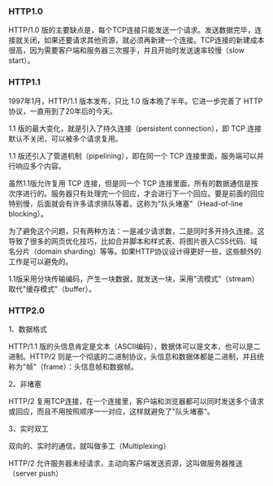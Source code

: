 ### HTTP1.0

HTTP/1.0 版的主要缺点是，每个TCP连接只能发送一个请求。发送数据完毕，连接就关闭，如果还要请求其他资源，就必须再新建一个连接。TCP连接的新建成本很高，因为需要客户端和服务器三次握手，并且开始时发送速率较慢（slow start）。


### HTTP1.1

1997年1月，HTTP/1.1 版本发布，只比 1.0 版本晚了半年。它进一步完善了 HTTP 协议，一直用到了20年后的今天。

1.1 版的最大变化，就是引入了持久连接（persistent connection），即 TCP 连接默认不关闭，可以被多个请求复用。

1.1 版还引入了管道机制（pipelining），即在同一个 TCP 连接里面，服务端可以并行响应多个内容。

虽然1.1版允许复用 TCP 连接，但是同一个 TCP 连接里面，所有的数据通信是按次序进行的。服务器只有处理完一个回应，才会进行下一个回应。要是前面的回应特别慢，后面就会有许多请求排队等着。这称为"队头堵塞"（Head-of-line blocking）。

为了避免这个问题，只有两种方法：一是减少请求数，二是同时多开持久连接。这导致了很多的网页优化技巧，比如合并脚本和样式表、将图片嵌入CSS代码、域名分片（domain sharding）等等。如果HTTP协议设计得更好一些，这些额外的工作是可以避免的。

1.1版采用分块传输编码，产生一块数据，就发送一块，采用"流模式"（stream）取代"缓存模式"（buffer）。


### HTTP2.0

1、数据格式

HTTP/1.1 版的头信息肯定是文本（ASCII编码），数据体可以是文本，也可以是二进制。HTTP/2 则是一个彻底的二进制协议，头信息和数据体都是二进制，并且统称为"帧"（frame）：头信息帧和数据帧。


2、非堵塞

HTTP/2 复用TCP连接，在一个连接里，客户端和浏览器都可以同时发送多个请求或回应，而且不用按照顺序一一对应，这样就避免了"队头堵塞"。


3、实时双工

双向的、实时的通信，就叫做多工（Multiplexing）

HTTP/2 允许服务器未经请求，主动向客户端发送资源，这叫做服务器推送（server push）

